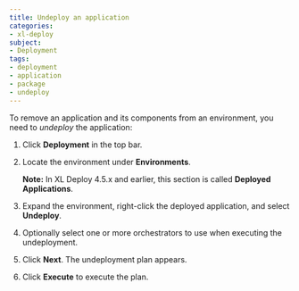 ```yaml
---
title: Undeploy an application
categories:
- xl-deploy
subject:
- Deployment
tags:
- deployment
- application
- package
- undeploy
---
```


To remove an application and its components from an environment, you need to _undeploy_ the application:

1. Click **Deployment** in the top bar.
1. Locate the environment under **Environments**.

    **Note:** In XL Deploy 4.5.x and earlier, this section is called **Deployed Applications**.

1. Expand the environment, right-click the deployed application, and select **Undeploy**.
1. Optionally select one or more orchestrators to use when executing the undeployment.
1. Click **Next**. The undeployment plan appears.
1. Click **Execute** to execute the plan.

